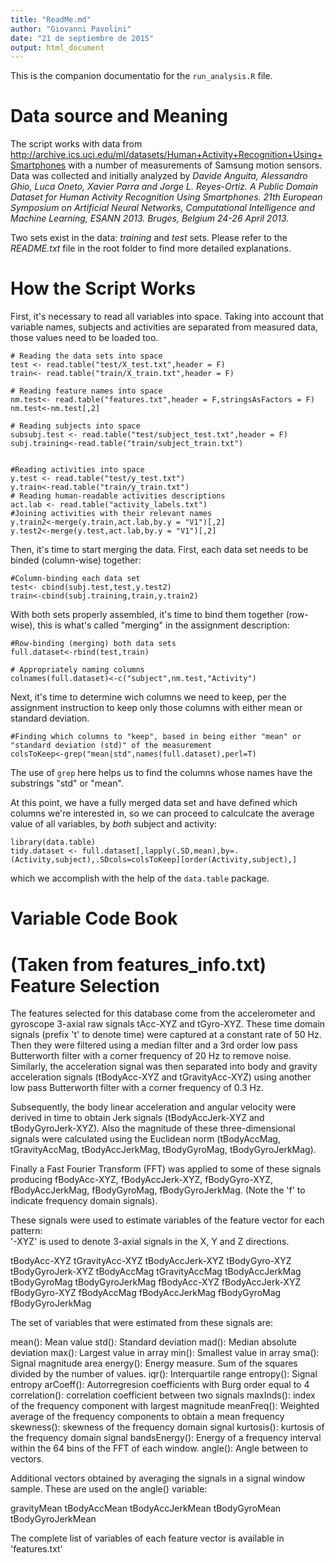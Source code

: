 ```yaml
---
title: "ReadMe.md"
author: "Giovanni Pavolini"
date: "21 de septiembre de 2015"
output: html_document
---
```


This is the companion documentatio for the `run_analysis.R` file.

# Data source and Meaning
The script works with data from http://archive.ics.uci.edu/ml/datasets/Human+Activity+Recognition+Using+Smartphones with a number of measurements of Samsung motion sensors.
Data was collected and initially analyzed by _Davide Anguita, Alessandro Ghio, Luca Oneto, Xavier Parra and Jorge L. Reyes-Ortiz. A Public Domain Dataset for Human Activity Recognition Using Smartphones. 21th European Symposium on Artificial Neural Networks, Computational Intelligence and Machine Learning, ESANN 2013. Bruges, Belgium 24-26 April 2013._

Two sets exist in the data: _training_ and _test_ sets. Please refer to the *README.txt* file in the root folder to find more detailed explanations.

# How the Script Works
First, it's necessary to read all variables into space. Taking into account that variable names, subjects and activities are separated from measured data, those values need to be loaded too.
```{r}
# Reading the data sets into space
test <- read.table("test/X_test.txt",header = F)
train<- read.table("train/X_train.txt",header = F)

# Reading feature names into space
nm.test<- read.table("features.txt",header = F,stringsAsFactors = F)
nm.test<-nm.test[,2]

# Reading subjects into space
subsubj.test <- read.table("test/subject_test.txt",header = F)
subj.training<-read.table("train/subject_train.txt")


#Reading activities into space
y.test <- read.table("test/y_test.txt")
y.train<-read.table("train/y_train.txt")
# Reading human-readable activities descriptions
act.lab <- read.table("activity_labels.txt")
#Joining activities with their relevant names
y.train2<-merge(y.train,act.lab,by.y = "V1")[,2]
y.test2<-merge(y.test,act.lab,by.y = "V1")[,2]
```
Then, it's time to start merging the data. First, each data set needs to be binded (column-wise) together:
```{r}
#Column-binding each data set
test<- cbind(subj.test,test,y.test2)
train<-cbind(subj.training,train,y.train2)
```
With both sets properly assembled, it's time to bind them together (row-wise), this is what's called "merging" in the assignment description:
```{r}
#Row-binding (merging) both data sets
full.dataset<-rbind(test,train)

# Appropriately naming columns
colnames(full.dataset)<-c("subject",nm.test,"Activity")

```
Next, it's time to determine wich columns we need to keep, per the assignment instruction to keep only those columns with either mean or standard deviation.
```{r}
#Finding which columns to "keep", based in being either "mean" or "standard deviation (std)" of the measurement
colsToKeep<-grep("mean|std",names(full.dataset),perl=T)
```
The use of `grep` here helps us to find the columns whose names have the substrings "std" or "mean".

At this point, we have a fully merged data set and have defined which columns we're interested in, so we can proceed to calculcate the average value of all variables, by _both_ subject and activity:

```{r}
library(data.table)
tidy.dataset <- full.dataset[,lapply(.SD,mean),by=.(Activity,subject),.SDcols=colsToKeep][order(Activity,subject),]
```
which we accomplish with the help of the `data.table` package.

# Variable Code Book
(Taken from features_info.txt)
Feature Selection 
=================

The features selected for this database come from the accelerometer and gyroscope 3-axial raw signals tAcc-XYZ and tGyro-XYZ. These time domain signals (prefix 't' to denote time) were captured at a constant rate of 50 Hz. Then they were filtered using a median filter and a 3rd order low pass Butterworth filter with a corner frequency of 20 Hz to remove noise. Similarly, the acceleration signal was then separated into body and gravity acceleration signals (tBodyAcc-XYZ and tGravityAcc-XYZ) using another low pass Butterworth filter with a corner frequency of 0.3 Hz. 

Subsequently, the body linear acceleration and angular velocity were derived in time to obtain Jerk signals (tBodyAccJerk-XYZ and tBodyGyroJerk-XYZ). Also the magnitude of these three-dimensional signals were calculated using the Euclidean norm (tBodyAccMag, tGravityAccMag, tBodyAccJerkMag, tBodyGyroMag, tBodyGyroJerkMag). 

Finally a Fast Fourier Transform (FFT) was applied to some of these signals producing fBodyAcc-XYZ, fBodyAccJerk-XYZ, fBodyGyro-XYZ, fBodyAccJerkMag, fBodyGyroMag, fBodyGyroJerkMag. (Note the 'f' to indicate frequency domain signals). 

These signals were used to estimate variables of the feature vector for each pattern:  
'-XYZ' is used to denote 3-axial signals in the X, Y and Z directions.

tBodyAcc-XYZ
tGravityAcc-XYZ
tBodyAccJerk-XYZ
tBodyGyro-XYZ
tBodyGyroJerk-XYZ
tBodyAccMag
tGravityAccMag
tBodyAccJerkMag
tBodyGyroMag
tBodyGyroJerkMag
fBodyAcc-XYZ
fBodyAccJerk-XYZ
fBodyGyro-XYZ
fBodyAccMag
fBodyAccJerkMag
fBodyGyroMag
fBodyGyroJerkMag

The set of variables that were estimated from these signals are: 

mean(): Mean value
std(): Standard deviation
mad(): Median absolute deviation 
max(): Largest value in array
min(): Smallest value in array
sma(): Signal magnitude area
energy(): Energy measure. Sum of the squares divided by the number of values. 
iqr(): Interquartile range 
entropy(): Signal entropy
arCoeff(): Autorregresion coefficients with Burg order equal to 4
correlation(): correlation coefficient between two signals
maxInds(): index of the frequency component with largest magnitude
meanFreq(): Weighted average of the frequency components to obtain a mean frequency
skewness(): skewness of the frequency domain signal 
kurtosis(): kurtosis of the frequency domain signal 
bandsEnergy(): Energy of a frequency interval within the 64 bins of the FFT of each window.
angle(): Angle between to vectors.

Additional vectors obtained by averaging the signals in a signal window sample. These are used on the angle() variable:

gravityMean
tBodyAccMean
tBodyAccJerkMean
tBodyGyroMean
tBodyGyroJerkMean

The complete list of variables of each feature vector is available in 'features.txt'
